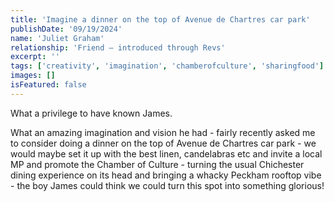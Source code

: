 ```yaml
---
title: 'Imagine a dinner on the top of Avenue de Chartres car park'
publishDate: '09/19/2024'
name: 'Juliet Graham'
relationship: 'Friend – introduced through Revs'
excerpt: ''
tags: ['creativity', 'imagination', 'chamberofculture', 'sharingfood']
images: []
isFeatured: false
---
```


What a privilege to have known James.

What an amazing imagination and vision he had - fairly recently asked me to consider doing a dinner on the top of Avenue de Chartres car park - we would maybe set it up with the best linen, candelabras etc and invite a local MP and promote the Chamber of Culture - turning the usual Chichester dining experience on its head and bringing a whacky Peckham rooftop vibe - the boy James could think we could turn this spot into something glorious!